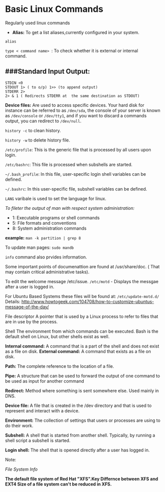 # Basic Linux Commands
Regularly used linux commands

  * **Alias:** To get a list aliases,currently configured in your system.
  
  `alias`
  
  
`type < command name> `: To check whether it is external or internal command.  
  
###Standard Input Output:
----------------------
```
STDIN <0
STDOUT 1> ( to o/p) 1>> (to append output)
STDERR 2> 
2> & 1 ( Redirects STDERR at  the same destination as STDOUT)
```
**Device files:** Are used to access specific devices.
Your hard disk for instance can be referred to as `/dev/sda`, the console of your server is known as `/dev/console` or `/dev/tty1`, and if you want to discard a commands output, you can redirect to `/dev/null`.

`history -c`  to clean history.

`history -w`  to delete history file.

`/etc/profile`: This is the generic file that is processed by all users upon login.

`/etc/bashrc`: This file is processed when subshells are started.

`~/.bash_profile`: In this file, user-specific login shell variables can be defined.

`~/.bashrc`: In this user-specific file, subshell variables can be defined.

`LANG` varibale is used to set the language for linux.

*To fileter the output of man with respect system administration:*

* 1: Executable programs or shell commands
* 5: File formats and conventions
* 8: System administration commands

**example:**
`man -k partition | grep 8`

To update man pages:
`sudo mandb`

`info` command also prvides information.

Some important points of documenattion are found at /usr/share/doc. ( That may contain critical administrative tasks).

To edit the welcome message /etc/issue.
`/etc/motd` - Displays the messgae after a user is logged in.

For Ubuntu Based Systems these files will be found at:
`/etc/update-motd.d/`
Details: http://www.howtogeek.com/104708/how-to-customize-ubuntus-message-of-the-day/

File descriptor A pointer that is used by a Linux process to refer to files that are in use by the process.

Shell The environment from which commands can be executed. Bash is the default shell on Linux, but other shells exist as well.

**Internal command:** A command that is a part of the shell and does not exist as a file on disk.
**External command:** A command that exists as a file on disk.

**Path:** The complete reference to the location of a file.

**Pipe:** A structure that can be used to forward the output of one command to be
used as input for another command

**Redirect:** Method where something is sent somewhere else. Used mainly in DNS.

**Device file:** A file that is created in the /dev directory and that is used to represent
and interact with a device.

**Environment:** The collection of settings that users or processes are using to do their work.

**Subshell:** A shell that is started from another shell. Typically, by running a shell
script a subshell is started.

**Login shell:** The shell that is opened directly after a user has logged in.

Note:

*File System Info*

**The default file system of Red Hat "XFS".Key Differnce between XFS and EXT4
Size of a file system can't be reduced in XFS.**
























  
 



